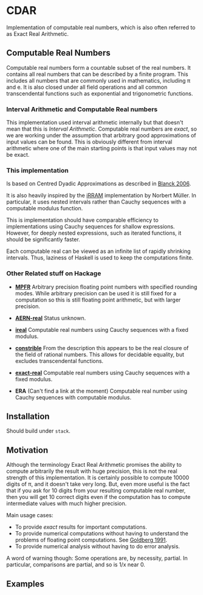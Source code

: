 # CDAR

Implementation of computable real numbers, which is also often referred to as Exact Real Arithmetic.

## Computable Real Numbers

Computable real numbers form a countable subset of the real numbers. It contains all real numbers that can be described by a finite program.  This includes all numbers that are commonly used in mathematics, including π and e. It is also closed under all field operations and all common transcendental functions such as exponential and trigonometric functions.

### Interval Arithmetic and Computable Real numbers

This implementation used interval arithmetic internally but that doesn't mean that this is _Interval Arithmetic_. Computable real numbers are _exact_, so we are working under the assumption that arbitrary good approximations of input values can be found. This is obviously different from interval arithmetic where one of the main starting points is that input values may not be exact.

### This implementation

Is based on Centred Dyadic Approximations as described in [Blanck 2006](http://cs.swan.ac.uk/~csjens/pdf/centred.pdf).

It is also heavily inspired by the [iRRAM](http://irram.uni-trier.de/) implementation by Norbert Müller. In particular, it uses nested intervals rather than Cauchy sequences with a computable modulus function.

This is implementation should have comparable efficiency to implementations using Cauchy sequences for shallow expressions. However, for deeply nested expressions, such as iterated functions, it should be significantly faster.

Each computable real can be viewed as an infinite list of rapidly shrinking intervals. Thus, laziness of Haskell is used to keep the computations finite.

### Other Related stuff on Hackage

* [**MPFR**](https://hackage.haskell.org/package/hmpfr-0.4.3/docs/Data-Number-MPFR.html) Arbitrary precision floating point numbers with specified rounding modes. While arbitrary precision can be used it is still fixed for a computation so this is still floating point arithmetic, but with larger precision.

* [**AERN-real**](https://hackage.haskell.org/package/AERN-Real) Status unknown.

* [**ireal**](http://hackage.haskell.org/package/ireal) Computable real numbers using Cauchy sequences with a fixed modulus.

* [**constrible**](http://hackage.haskell.org/package/constructible) From the description this appears to be the real closure of the field of rational numbers. This allows for decidable equality, but excludes transcendental functions.

* [**exact-real**](http://hackage.haskell.org/package/exact-real) Computable real numbers using Cauchy sequences with a fixed modulus.

* **ERA** (Can't find a link at the moment) Computable real number using Cauchy sequences with computable modulus.

## Installation

Should build under `stack`.

## Motivation

Although the terminology Exact Real Arithmetic promises the ability to compute arbitrarily the result with huge precision, this is not the real strength of this implementation. It is certainly possible to compute 10000 digits of π, and it doesn't take very long. But, even more useful is the fact that if you ask for 10 digits from your resulting computable real number, then you will get 10 correct digits even if the computation has to compute intermediate values with much higher precision.

Main usage cases:
* To provide _exact_ results for important computations.
* To provide numerical computations without having to understand the problems of floating point computations. See [Goldberg 1991](http://dl.acm.org/citation.cfm?id=103163).
* To provide numerical analysis without having to do error analysis.

A word of warning though: Some operations are, by necessity, partial. In particular, comparisons are partial, and so is 1/x near 0.

## Examples

